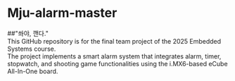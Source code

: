 # Mju-alarm-master
##"쏴야, 깬다."<br/>
This GitHub repository is for the final team project of the 2025 Embedded Systems course.<br/>
The project implements a smart alarm system that integrates alarm, timer, stopwatch, and shooting game functionalities using the i.MX6-based eCube All-In-One board.
